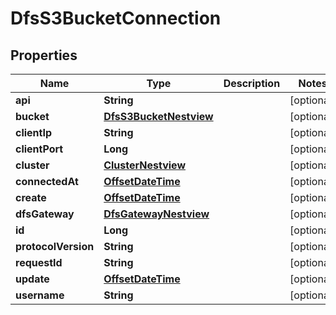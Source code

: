# DfsS3BucketConnection

## Properties
Name | Type | Description | Notes
------------ | ------------- | ------------- | -------------
**api** | **String** |  |  [optional]
**bucket** | [**DfsS3BucketNestview**](DfsS3BucketNestview.md) |  |  [optional]
**clientIp** | **String** |  |  [optional]
**clientPort** | **Long** |  |  [optional]
**cluster** | [**ClusterNestview**](ClusterNestview.md) |  |  [optional]
**connectedAt** | [**OffsetDateTime**](OffsetDateTime.md) |  |  [optional]
**create** | [**OffsetDateTime**](OffsetDateTime.md) |  |  [optional]
**dfsGateway** | [**DfsGatewayNestview**](DfsGatewayNestview.md) |  |  [optional]
**id** | **Long** |  |  [optional]
**protocolVersion** | **String** |  |  [optional]
**requestId** | **String** |  |  [optional]
**update** | [**OffsetDateTime**](OffsetDateTime.md) |  |  [optional]
**username** | **String** |  |  [optional]
